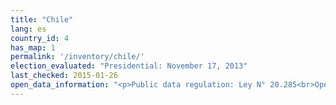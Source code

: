 ```yaml
---
title: "Chile"
lang: es
country_id: 4
has_map: 1
permalink: '/inventory/chile/'
election_evaluated: "Presidential: November 17, 2013"
last_checked: 2015-01-26
open_data_information: "<p>Public data regulation: Ley N° 20.285<br>Open government partnership: <a target=_blank href=http://www.opengovpartnership.org/country/chile>http://www.opengovpartnership.org/country/chile</a></p>"
---
```

